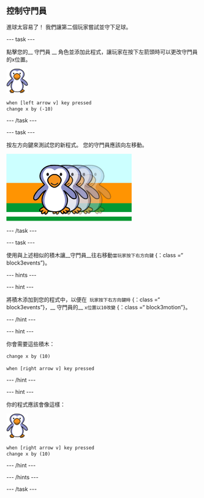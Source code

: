 ## 控制守門員

進球太容易了！ 我們讓第二個玩家嘗試並守下足球。

--- task ---

點擊您的__ 守門員 __ 角色並添加此程式，讓玩家在按下左箭頭時可以更改守門員的x位置。

![守門員角色](images/goalie-sprite.png)

```blocks3
when [left arrow v] key pressed
change x by (-10)
```

--- /task ---

--- task ---

按左方向鍵來測試您的新程式。 您的守門員應該向左移動。

![截圖](images/goalie-move-left-test.png)

--- /task ---

--- task ---

使用與上述相似的積木讓__守門員__往右移動`當玩家按下右方向鍵` {：class =“ block3events”}。

--- hints ---

--- hint ---

將積木添加到您的程式中，以便在` 玩家按下右方向鍵時` {：class =“ block3events”}，__ 守門員的__ ` x位置以10改變 ` {：class =“ block3motion”}。

--- /hint ---

--- hint ---

你會需要這些積木：

```blocks3
change x by (10)

when [right arrow v] key pressed
```

--- /hint ---

--- hint ---

你的程式應該會像這樣：

![守門員角色](images/goalie-sprite.png)

```blocks3
when [right arrow v] key pressed
change x by (10)
```

--- /hint ---

--- /hints ---

--- /task ---

